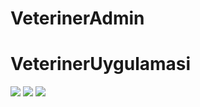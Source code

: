 # VeterinerAdmin
# VeterinerUygulamasi
![](Screenshot_1546852923.png)
![](Screenshot_1546852929.png)
![](Screenshot_1546852946.png)
